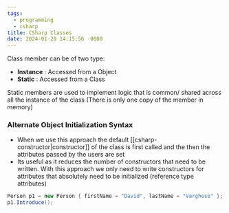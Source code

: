 ```yaml
---
tags:
  - programming
  - csharp
title: CSharp Classes
date: 2024-01-28 14:15:56 -0600
---
```


Class member can be of two type:

* **Instance** : Accessed from a Object
* **Static** : Accessed from a Class

Static members are used to implement logic that is common/ shared across all the instance of the class (There is only one copy of the member in memory)

### Alternate Object Initialization Syntax

* When we use this approach the default [[csharp-constructor|constructor]] of the class is first called and the then the attributes passed by the users are set
* Its useful as it reduces the number of constructors that need to be written. With this approach we only need to write constructors for attributes that absolutely need to be initialized (reference type attributes)

````csharp
Person p1 = new Person { firstName = "David", lastName = "Varghese" };
p1.Introduce();
````
